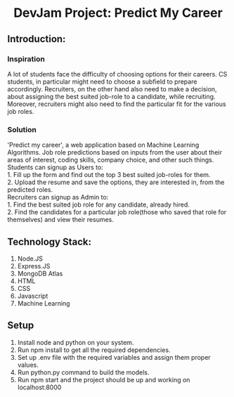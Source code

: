 <h1 align="center">DevJam Project: Predict My Career</h1>


## Introduction:
### Inspiration
   A lot of students face the difficulty of choosing  options for their careers. CS students, in particular might need to choose a subfield to prepare accordingly. Recruiters, on the other hand also need to make a decision, about assigning the best suited job-role to a candidate, while recruiting. Moreover, recruiters might also need to find the particular fit for the various job roles. 
### Solution
   'Predict my career', a web application based on  Machine Learning Algorithms. Job role predictions based on inputs from the user about their areas of interest, coding skills, company choice, and other such things.   
Students can signup as Users to:  
                   1. Fill up the form and find out the top 3 best suited job-roles for them.  
                   2. Upload the resume and save the options, they are interested in, from the predicted roles.  
Recruiters can signup as Admin to:  
                  1. Find the best suited job role for any candidate, already hired.  
                  2. Find the candidates for a particular job role(those who saved that role for themselves) and view their resumes.   
  
## Technology Stack:
  1) Node.JS
  2) Express.JS
  3) MongoDB Atlas 
  4) HTML
  5) CSS
  6) Javascript
  7) Machine Learning 
  
## Setup
  1) Install node and python on your system.
  2) Run npm install to get all the required dependencies.
  3) Set up .env file with the required variables and assign them proper values. 
  4) Run python.py command to build the models.
  5) Run npm start and the project should be up and working on localhost:8000 


